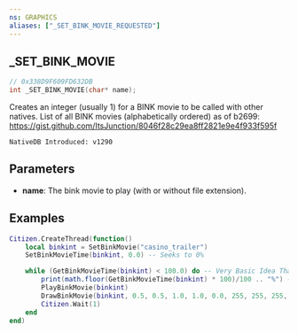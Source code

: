 ```yaml
---
ns: GRAPHICS
aliases: ["_SET_BINK_MOVIE_REQUESTED"]
---
```

## _SET_BINK_MOVIE

```c
// 0x338D9F609FD632DB
int _SET_BINK_MOVIE(char* name);
```

Creates an integer (usually 1) for a BINK movie to be called with other natives.
List of all BINK movies (alphabetically ordered) as of b2699: https://gist.github.com/ItsJunction/8046f28c29ea8ff2821e9e4f933f595f

```
NativeDB Introduced: v1290
```

## Parameters
* **name**: The bink movie to play (with or without file extension).

## Examples
```lua
Citizen.CreateThread(function()
    local binkint = SetBinkMovie("casino_trailer")
    SetBinkMovieTime(binkint, 0.0) -- Seeks to 0%

    while (GetBinkMovieTime(binkint) < 100.0) do -- Very Basic Idea That Works?
        print(math.floor(GetBinkMovieTime(binkint) * 100)/100 .. "%") -- Prints current playtime (as percentage).
        PlayBinkMovie(binkint)
        DrawBinkMovie(binkint, 0.5, 0.5, 1.0, 1.0, 0.0, 255, 255, 255, 255) -- This example draws and plays in Fullscreen and in the center of screen (no matter the resolution).
        Citizen.Wait(1)
    end
end)
```
